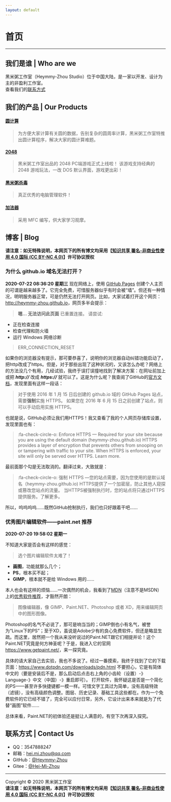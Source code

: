 ```yaml
---
layout: default
---
```

# 首页
---
## 我们是谁 | Who are we
黑米粥工作室（Heymmy-Zhou Studio）位于中国大陆，是一家以开发、设计为主的非盈利工作室。  
查看我们的[联系方式](#%E8%81%94%E7%B3%BB%E6%96%B9%E5%BC%8F--contact-us "联系方式")

## 我们的产品 | Our Products

#### [圆计算](https://github.com/Heymmy-Zhou/CircleCal "圆计算")
> 为方便大家计算有关圆的数据，告别复杂的圆周率计算，黑米粥工作室特推出圆计算程序，解决大家的圆计算难题。

#### [2048](https://github.com/Heymmy-Zhou/Heymmy-Zhou-Studio-2048 "2048")
> 黑米粥工作室出品的 2048 PC端游戏正式上线啦！
该游戏支持经典的 2048 游戏玩法，一改 DOS 默认界面，游戏更出彩！

#### [黑米粥杀毒](https://github.com/Heymmy-Zhou/Antivirus "黑米粥杀毒")
> 真正优秀的电脑管理软件！

#### [加法器](https://github.com/Heymmy-Zhou/Adder "加法器")
> 采用 MFC 编写，供大家学习观摩。

## 博客 | Blog
**请注意：如无特殊说明，本网页下的所有博文均采用【[知识共享 署名-非商业性使用 4.0 国际 (CC BY-NC 4.0)](https://creativecommons.org/licenses/by-nc/4.0/deed.zh "知识共享 署名-非商业性使用 4.0 国际 (CC BY-NC 4.0)")】许可协议授权**

### 为什么 github.io 域名无法打开？
**2020-07-22 08:36:20 星期三**
现在网络上，使用 <a href="https://github.io" target="_blank">GitHub Pages</a> 创建个人主页的可谓是越来越多了。它完全免费，可惜服务器似乎有时会被“墙”。但还有一种情况，明明服务器正常，可是仍然无法打开网页。比如，大家试着打开这个网页：<a href="http://heymmy-zhou.github.io">http://heymmy-zhou.github.io</a>，网页多半会提示：
> **嗯… 无法访问此页面**
已重置连接。
请尝试:
- 正在检查连接
- 检查代理和防火墙
- 运行 Windows 网络诊断

> ERR_CONNECTION_RESET

如果你的浏览器没有提示，那可要恭喜了，说明你的浏览器自动纠错功能启动了，把http改成了https。但是，对于那些出现了这种状况的，又该怎么办呢？网络上的方法没几个有用，几经试验，我终于误打误撞地找到了解决方案：在网址前加上或把 ***http://*** 改成 ***https://*** 就可以了。这是为什么呢？我查阅了GitHub的<a href="https://docs.github.com/cn/github/working-with-github-pages/securing-your-github-pages-site-with-https" target="_blank">官方文档</a>，发现里面有这样一段话：
> 对于使用 2016 年 1 月 15 日后创建的 github.io 域的 GitHub Pages 站点，需要**强制**实施 HTTPS。 如果您在 2016 年 6 月 15 日之前创建了站点，则可以手动启用实施 HTTPS。

也就是说，GitHub必须让我们用HTTPS！我又查看了我的个人网页存储库设置，发现里面也有：
> :fa-check-circle-o: Enforce HTTPS
— Required for your site because you are using the default domain (heymmy-zhou.github.io)
HTTPS provides a layer of encryption that prevents others from snooping on or tampering with traffic to your site.
When HTTPS is enforced, your site will only be served over HTTPS. Learn more.

最前面那个勾是无法取消的。翻译过来，大致就是：
> :fa-check-circle-o: 强制 HTTPS
—您的站点需要，因为您使用的是默认域名（heymmy-zhou.github.io)
HTTPS提供了一个加密层，防止其他人窥探或篡改您站点的流量。
当HTTPS被强制执行时，您的站点将只通过HTTPS提供服务。了解更多。

所以，呜呜呜呜……既然GitHub抢制执行，我们也只好跟着干吧……

### 优秀图片编辑软件——paint.net 推荐
**2020-07-20 19:58:02 星期一**

不知道大家是否会有这样的感觉：
> 选个图片编辑软件太难了！
- **画图**，功能就那么几个；
- **PS**，根本买不起；
- **GIMP**，根本就不是给 Windows 用的……

本人也会有这样的烦恼……一次偶然的机会，我看到了[MDN](https://developer.mozilla.org/zh-CN/ "MDN")（注意不是MSDN）上的[优秀软件推荐](https://developer.mozilla.org/zh-CN/docs/Learn/Getting_started_with_the_web/Installing_basic_software "优秀软件推荐")，才豁然开朗：
> 图像编辑器，像 GIMP、Paint.NET、Photoshop 或者 XD，用来编辑网页中的图形图像。

Photoshop的名气不必说了，那可是响当当的；GIMP倒也小有名气，被誉为“Linux下的PS”；至于XD，虽说是Adobe少有的良心免费软件，但还是略显生疏。而这里，居然把一个我从来没听说过的Paint.NET跟它们相提并论！这个Paint.NET究竟是何方神圣呢？于是，我进入它的官网<https://www.getpaint.net/>，来一探究竟。

具体的请大家自己去实验，我也不多说了。经过一番摸索，我终于找到了它的下载页面：<https://www.dotpdn.com/downloads/pdn.html>
不要担心，它是有简体中文的（要是安装后不是，那么启动后点击右上角的小齿轮（设置）-》Language-》中文（中国）-》重启即可）。
打开软件，我怀疑这是否是一个简化的PS——甚至许多快捷键都一模一样。可惜文字工具过为简单，没有高级特效（滤镜），没有高级颜色调整。图层、历史记录、基础工具这些都在。作为一个免费软件的它已经不错了，完全可以应付日常，另外，它设计出来本来就是为了代替“画图”软件……

总体来看，Paint.NET的初体验还是挺让人满意的，有空下次再深入探究。

## 联系方式 | Contact Us
- QQ：3547888247
- 邮箱：<a href="mailto:hei.mi.zhou@qq.com" target="_blank">hei.mi.zhou@qq.com</a>
- GitHub：<a href="https://github.com/Heymmy-Zhou" target="_blank">@Heymmy-Zhou</a>
- Gitee：<a href="https://gitee.com/Hei-Mi-Zhou" target="_blank">@Hei-Mi-Zhou</a>

------------

Copyright © 2020 黑米粥工作室  
**请注意：如无特殊说明，本网页下的所有博文均采用【[知识共享 署名-非商业性使用 4.0 国际 (CC BY-NC 4.0)](https://creativecommons.org/licenses/by-nc/4.0/deed.zh "知识共享 署名-非商业性使用 4.0 国际 (CC BY-NC 4.0)")】许可协议授权**
